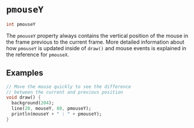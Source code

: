 # `pmouseY`

```dart
int pmouseY
```

The `pmouseY` property always contains the vertical position of the mouse in the frame previous to the current frame. More detailed information about how `pmouseY` is updated inside of `draw()` and mouse events is explained in the reference for `pmouseX`.

## Examples

```dart
// Move the mouse quickly to see the difference
// between the current and previous position
void draw() {
  background(204);
  line(20, mouseY, 80, pmouseY);
  println(mouseY + " : " + pmouseY);
}
```
